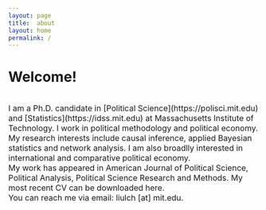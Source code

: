 ```yaml
---
layout: page
title:  about
layout: home
permalink: /
---
```


# Welcome! 

<br/>

<font size = "3">
I am a Ph.D. candidate in [Political Science](https://polisci.mit.edu) and [Statistics](https://idss.mit.edu) at Massachusetts Institute of Technology. I work in political methodology and political economy. My research interests include causal inference, applied Bayesian statistics and network analysis. I am also broadlly interested in international and comparative political economy.  
</font>

<br/>
<font size = "3">
My work has appeared in American Journal of Political Science, Political Analysis, Political Science Research and Methods. My most recent CV can be downloaded here.
</font>

<br/>
<font size = "3">
You can reach me via email: liulch [at] mit.edu.
</font>


<!-- 
A jekyll theme with inspiration from linux consoles for hackers, developers and script kiddies.
You can find the source code for this theme at [github.com/b2a3e8/jekyll-theme-console](https://github.com/b2a3e8/jekyll-theme-console).
-->
<!-- 
## What is jekyll?

Jekyll is a simple, blog-aware, static site generator for personal, project, or organization sites. Written in Ruby by Tom Preston-Werner, GitHub's co-founder, it is distributed under an open source license.
<br />Instead of using databases, Jekyll takes the content, renders Markdown or Textile and Liquid templates, and produces a complete, static website ready to be served by Apache HTTP Server, Nginx or another web server. Jekyll is the engine behind GitHub Pages, a GitHub feature that allows users to host websites based on their GitHub repositories for no additional cost.
-->
